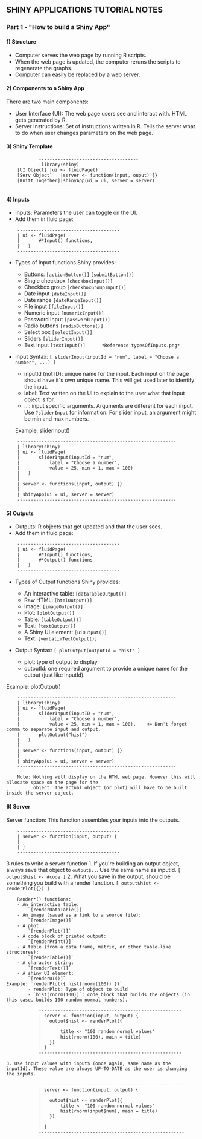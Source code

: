 ## SHINY APPLICATIONS TUTORIAL NOTES
### Part 1 - "How to build a Shiny App"

#### 1) Structure

* Computer serves the web page by running R scripts.
* When the web page is updated, the computer reruns the scripts to regenerate the graphs.
* Computer can easily be replaced by a web server.



#### 2) Components to a Shiny App

 There are two main components:
 
* User Interface (UI): The web page users see and interact with. HTML gets generated by R.
* Server Instructions: Set of instructions written in R. Tells the server what to do when user changes parameters
				on the web page.



#### 3) Shiny Template
```
			-------------------------------------
			|library(shiny)
	[UI Object]	|ui <- fluidPage()
	[Serv Object]	|server <- function(input, ouput) {}
	[Knitt Together]|shinyApp(ui = ui, server = server)
			-------------------------------------
```


#### 4) Inputs
- Inputs: Parameters the user can toggle on the UI.
- Add them in fluid page:
```
	--------------------------------------
	| ui <- fluidPage(
	|		#*Input() functions,
	|	)
	--------------------------------------
```

- Types of Input functions Shiny provides:
	- Buttons:
		`[actionButton()]`
		`[submitButton()]`
	- Single checkbox
		`[checkboxInput()]`
	- Checkbox group
		`[checkboxGroupInput()]`
	- Date input
		`[dateInput()]`
	- Date range
		`[dateRangeInput()]`
	- File input
		`[fileInput()]`
	- Numeric input
		`[numericInput()]`
	- Password Input
		`[passwordInput()]`
	- Radio buttons
		`[radioButtons()]`
	- Select box
		`[selectInput()]`
	- Sliders
		`[sliderInput()]`
	- Text input
		`[textInput()]		*Reference typesOfInputs.png*`

- Input Syntax:
	`[ sliderInput(inputId = "num", label = "Choose a number", ...) ]`
	
	- inputId (not ID): unique name for the input. Each input on the page should have it's own unique name.
			    This will get used later to identify the input.
	- label: Text written on the UI to explain to the user what that input object is for.
	- ...: input specific arguments. Arguments are different for each input. Use `?sliderInput` for information.
	       For slider input, an argument might be min and max numbers.

	Example: sliderInput()
```
	-----------------------------------------------------------	
	| library(shiny)
	| ui <- fluidPage(
	|		sliderInput(inputId = "num",
	|			label = "Choose a number",
	|			value = 25, min = 1, max = 100)
	|	)
	|
	| server <- functions(input, output) {}
	|
	| shinyApp(ui = ui, server = server)
	-----------------------------------------------------------
```


#### 5) Outputs
- Outputs: R objects that get updated and that the user sees.
- Add them in fluid page:
```
	--------------------------------------
	| ui <- fluidPage(
	|		#*Input() functions,
	|		#*Output() functions
	|	)
	--------------------------------------
```

- Types of Output functions Shiny provides:
	- An interactive table:
		`[dataTableOutput()]`
	- Raw HTML:
		`[htmlOutput()]`
	- Image:
		`[imageOutput()]`
	- Plot:
		`[plotOutput()]`
	- Table:
		`[tableOutput()]`
	- Text:
		`[textOutput()]`
	- A Shiny UI element:
		`[uiOutput()]`
	- Text:
		`[verbatimTextOutput()]`
	
- Output Syntax:
	`[ plotOutput(outputId = "hist" ]`
	- plot: type of output to display
	- outputId: one required argument to provide a unique name for the output (just like inputId).

Example: plotOutput()
```
	-----------------------------------------------------------	
	| library(shiny)
	| ui <- fluidPage(
	|		sliderInput(inputID = "num",
	|			label = "Choose a number",
	|			value = 25, min = 1, max = 100),	<= Don't forget comma to separate input and output.
	|		plotOutput("hist")
	|	)
	|
	| server <- functions(input, output) {}
	|
	| shinyApp(ui = ui, server = server)
	-----------------------------------------------------------

	Note: Nothing will display on the HTML web page. However this will allocate space on the page for the
	      object. The actual object (or plot) will have to be built inside the server object.
```

#### 6) Server
Server function: This function assembles your inputs into the outputs.
```
	--------------------------------------
	| server <- function(input, output) {
	|
	| }
	--------------------------------------
```
3 rules to write a server function
	1. If you're building an output object, always save that object to `output$..`. Use the same name as inputId.
		`[ output$hist <- #code ]`
	2. What you save in the output, should be something you build with a render function.
		`[ output$hist <- renderPlot({}) ]`
		
		Render*() functions:
		- An interactive table:
			`[renderDataTable()]`
		- An image (saved as a link to a source file):
			`[renderImage()]`
		- A plot:
			`[renderPlot()]`
		- A code block of printed output:
			`[renderPrint()]`
		- A table (from a data frame, matrix, or other table-like structures):
			`[renderTable()]`
		- A character string:
			`[renderText()]`
		- A shiny UI element:
			`[renderUI()]`
	Example: `renderPlot({ hist(rnorm(100)) })`
			- renderPlot: Type of object to build
			- `hist(rnorm(100))`: code block that builds the objects (in this case, builds 100 random normal numbers).
```
			-----------------------------------------------------
			| server <- function(input, output) {
			|	output$hist <- renderPlot({
			|		
			|		title <- "100 random normal values"
			|		hist(rnorm(100), main = title)
			|	})
			| }
			-----------------------------------------------------
```

	3. Use input values with input$ (once again, same name as the inputId). These value are always UP-TO-DATE as the user is changing the inputs.
	
```
			------------------------------------------------------
			| server <- function(input, output) {
			|
			|	output$hist <- renderPlot({
			|		title <- "100 random normal values"
			|		hist(rnorm(input$num), main = title)
			|	})
			|
			| }
			------------------------------------------------------
```
